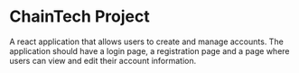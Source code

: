 # ChainTech Project
A react application that allows users to create and manage accounts. The application should have a login page, a registration page and a page where users can view and edit their account information.
